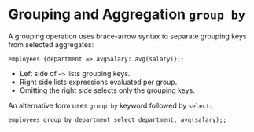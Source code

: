 # Grouping and Aggregation `group by`

A grouping operation uses brace-arrow syntax to separate grouping keys from selected aggregates:

```erq
employees {department => avgSalary: avg(salary)};;
```

- Left side of `=>` lists grouping keys.
- Right side lists expressions evaluated per group.
- Omitting the right side selects only the grouping keys.

An alternative form uses `group by` keyword followed by `select`:

```erq
employees group by department select department, avg(salary);;
```

